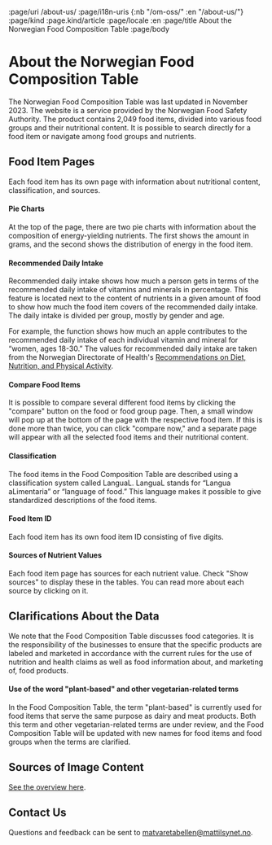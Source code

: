 :page/uri /about-us/
:page/i18n-uris {:nb "/om-oss/" :en "/about-us/"}
:page/kind :page.kind/article
:page/locale :en
:page/title About the Norwegian Food Composition Table
:page/body

# About the Norwegian Food Composition Table

The Norwegian Food Composition Table was last updated in November 2023. The
website is a service provided by the Norwegian Food Safety Authority. The
product contains 2,049 food items, divided into various food groups and their
nutritional content. It is possible to search directly for a food item or
navigate among food groups and nutrients.

## Food Item Pages

Each food item has its own page with information about nutritional content,
classification, and sources.

#### Pie Charts

At the top of the page, there are two pie charts with information about the
composition of energy-yielding nutrients. The first shows the amount in grams,
and the second shows the distribution of energy in the food item.

#### Recommended Daily Intake

Recommended daily intake shows how much a person gets in terms of the
recommended daily intake of vitamins and minerals in percentage. This feature is
located next to the content of nutrients in a given amount of food to show how
much the food item covers of the recommended daily intake. The daily intake is
divided per group, mostly by gender and age.

For example, the function shows how much an apple contributes to the recommended
daily intake of each individual vitamin and mineral for “women, ages 18-30.” The
values for recommended daily intake are taken from the Norwegian Directorate of
Health's [Recommendations on Diet, Nutrition, and Physical
Activity](https://www.helsedirektoratet.no/rapporter/anbefalinger-om-kosthold-ernaering-og-fysisk-aktivitet/Anbefalinger%20om%20kosthold%20ernæring%20og%20fysisk%20aktivitet.pdf/_/attachment/inline/2f5d80b2-e0f7-4071-a2e5-3b080f99d37d:2aed64b5b986acd14764b3aa7fba3f3c48547d2d/Anbefalinger%20om%20kosthold%20ernæring%20og%20fysisk%20aktivitet.pdf).

#### Compare Food Items

It is possible to compare several different food items by clicking the "compare"
button on the food or food group page. Then, a small window will pop up at the
bottom of the page with the respective food item. If this is done more than
twice, you can click "compare now," and a separate page will appear with all the
selected food items and their nutritional content.

#### Classification

The food items in the Food Composition Table are described using a
classification system called LanguaL. LanguaL stands for “Langua aLimentaria” or
“language of food.” This language makes it possible to give standardized
descriptions of the food items.

#### Food Item ID

Each food item has its own food item ID consisting of five digits.

#### Sources of Nutrient Values

Each food item page has sources for each nutrient value. Check "Show sources" to
display these in the tables. You can read more about each source by clicking on
it.

## Clarifications About the Data

We note that the Food Composition Table discusses food categories. It is the
responsibility of the businesses to ensure that the specific products are
labeled and marketed in accordance with the current rules for the use of
nutrition and health claims as well as food information about, and marketing of,
food products.

#### Use of the word "plant-based" and other vegetarian-related terms

In the Food Composition Table, the term "plant-based" is currently used for food
items that serve the same purpose as dairy and meat products. Both this term and
other vegetarian-related terms are under review, and the Food Composition Table
will be updated with new names for food items and food groups when the terms are
clarified.

## Sources of Image Content

[See the overview here](/image-sources/).

## Contact Us

Questions and feedback can be sent to
[matvaretabellen@mattilsynet.no](mailto:matvaretabellen@mattilsynet.no).
